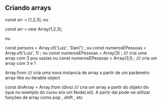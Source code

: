 
## Criando arrays 

const arr = [1,2,3]; 
ou

const arr = new Array(1,2,3); 

ou 

const persons = Array.of('Luiz', 'Dani")  ; 
ou 
const numerosEPessoas = Array.of('Luiz', 1)  ; 
ou 
const numerosEPessoas = Array(3)  ;  /// cria uma array com 3 pos vazias 
ou 
const numerosEPessoas = Array(3,1)  ;  /// cria um array com 3 e 1 

Array.from /// cria uma nova instancia de array a partir de um parâmetro array-like ou iterable object


const divArray = Array.from (divs)  /// cria um array a partir do objeto div (que no exemplo do curso era um NodeList). A partir daí pode-se utilizar funções de array como pop , shift , etc  



